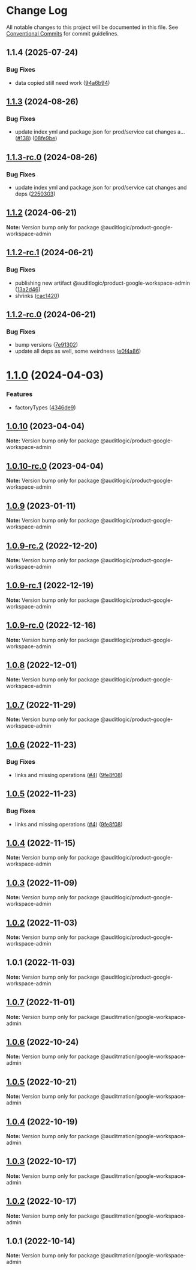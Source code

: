 # Change Log

All notable changes to this project will be documented in this file.
See [Conventional Commits](https://conventionalcommits.org) for commit guidelines.

## 1.1.4 (2025-07-24)


### Bug Fixes

* data copied still need work ([94a6b94](https://github.com/zerobias-org/product/commit/94a6b942fb0516367548599d739529536132755a))





## [1.1.3](https://github.com/auditlogic/product/compare/@auditlogic/product-google-workspace-admin@1.1.2...@auditlogic/product-google-workspace-admin@1.1.3) (2024-08-26)


### Bug Fixes

* update index yml and package json for prod/service cat changes a… ([#138](https://github.com/auditlogic/product/issues/138)) ([08fe9be](https://github.com/auditlogic/product/commit/08fe9beb1c8457462a19bc69caa02e6212d97e1a))





## [1.1.3-rc.0](https://github.com/auditlogic/product/compare/@auditlogic/product-google-workspace-admin@1.1.2...@auditlogic/product-google-workspace-admin@1.1.3-rc.0) (2024-08-26)


### Bug Fixes

* update index yml and package json for prod/service cat changes and deps ([2250303](https://github.com/auditlogic/product/commit/225030363a363608240135b7ebed386b28f01e4b))





## [1.1.2](https://github.com/auditlogic/product/compare/@auditlogic/product-google-workspace-admin@1.1.2-rc.1...@auditlogic/product-google-workspace-admin@1.1.2) (2024-06-21)

**Note:** Version bump only for package @auditlogic/product-google-workspace-admin





## [1.1.2-rc.1](https://github.com/auditlogic/product/compare/@auditlogic/product-google-workspace-admin@1.1.2-rc.0...@auditlogic/product-google-workspace-admin@1.1.2-rc.1) (2024-06-21)


### Bug Fixes

* publishing new artifact @auditlogic/product-google-workspace-admin ([13a2d46](https://github.com/auditlogic/product/commit/13a2d462ddfbb9213b6339a3f20bc00d4895b333))
* shrinks ([cac1420](https://github.com/auditlogic/product/commit/cac14200fefcd8183ab69fe89a47bd3f70f563e9))





## [1.1.2-rc.0](https://github.com/auditlogic/product/compare/@auditlogic/product-google-workspace-admin@1.1.0...@auditlogic/product-google-workspace-admin@1.1.2-rc.0) (2024-06-21)


### Bug Fixes

* bump versions ([7e91302](https://github.com/auditlogic/product/commit/7e913023b8b312150ed7762c32fbbe616be71de5))
* update all deps as well, some weirdness ([e0f4a86](https://github.com/auditlogic/product/commit/e0f4a864714e2d3de6bbf3da014d5312fe53be2f))





# [1.1.0](https://github.com/auditlogic/product/compare/@auditlogic/product-google-workspace-admin@1.0.10...@auditlogic/product-google-workspace-admin@1.1.0) (2024-04-03)


### Features

* factoryTypes ([4346de9](https://github.com/auditlogic/product/commit/4346de92693aee892fccf725338ffc7b80ab182b))





## [1.0.10](https://github.com/auditlogic/product/compare/@auditlogic/product-google-workspace-admin@1.0.9...@auditlogic/product-google-workspace-admin@1.0.10) (2023-04-04)

**Note:** Version bump only for package @auditlogic/product-google-workspace-admin





## [1.0.10-rc.0](https://github.com/auditlogic/product/compare/@auditlogic/product-google-workspace-admin@1.0.9...@auditlogic/product-google-workspace-admin@1.0.10-rc.0) (2023-04-04)

**Note:** Version bump only for package @auditlogic/product-google-workspace-admin





## [1.0.9](https://github.com/auditlogic/product/compare/@auditlogic/product-google-workspace-admin@1.0.9-rc.2...@auditlogic/product-google-workspace-admin@1.0.9) (2023-01-11)

**Note:** Version bump only for package @auditlogic/product-google-workspace-admin





## [1.0.9-rc.2](https://github.com/auditlogic/product/compare/@auditlogic/product-google-workspace-admin@1.0.8...@auditlogic/product-google-workspace-admin@1.0.9-rc.2) (2022-12-20)

**Note:** Version bump only for package @auditlogic/product-google-workspace-admin





## [1.0.9-rc.1](https://github.com/auditlogic/product/compare/@auditlogic/product-google-workspace-admin@1.0.8...@auditlogic/product-google-workspace-admin@1.0.9-rc.1) (2022-12-19)

**Note:** Version bump only for package @auditlogic/product-google-workspace-admin





## [1.0.9-rc.0](https://github.com/auditlogic/product/compare/@auditlogic/product-google-workspace-admin@1.0.8...@auditlogic/product-google-workspace-admin@1.0.9-rc.0) (2022-12-16)

**Note:** Version bump only for package @auditlogic/product-google-workspace-admin





## [1.0.8](https://github.com/auditlogic/product/compare/@auditlogic/product-google-workspace-admin@1.0.7...@auditlogic/product-google-workspace-admin@1.0.8) (2022-12-01)

**Note:** Version bump only for package @auditlogic/product-google-workspace-admin





## [1.0.7](https://github.com/auditlogic/product/compare/@auditlogic/product-google-workspace-admin@1.0.6...@auditlogic/product-google-workspace-admin@1.0.7) (2022-11-29)

**Note:** Version bump only for package @auditlogic/product-google-workspace-admin





## [1.0.6](https://github.com/auditlogic/product/compare/@auditlogic/product-google-workspace-admin@1.0.4...@auditlogic/product-google-workspace-admin@1.0.6) (2022-11-23)


### Bug Fixes

* links and missing operations ([#4](https://github.com/auditlogic/product/issues/4)) ([9fe8f08](https://github.com/auditlogic/product/commit/9fe8f08fe7c57fdb79f991ac35bd6ac2e7dcad38))





## [1.0.5](https://github.com/auditlogic/product/compare/@auditlogic/product-google-workspace-admin@1.0.4...@auditlogic/product-google-workspace-admin@1.0.5) (2022-11-23)


### Bug Fixes

* links and missing operations ([#4](https://github.com/auditlogic/product/issues/4)) ([9fe8f08](https://github.com/auditlogic/product/commit/9fe8f08fe7c57fdb79f991ac35bd6ac2e7dcad38))





## [1.0.4](https://github.com/auditlogic/product/compare/@auditlogic/product-google-workspace-admin@1.0.3...@auditlogic/product-google-workspace-admin@1.0.4) (2022-11-15)

**Note:** Version bump only for package @auditlogic/product-google-workspace-admin





## [1.0.3](https://github.com/auditlogic/product/compare/@auditlogic/product-google-workspace-admin@1.0.2...@auditlogic/product-google-workspace-admin@1.0.3) (2022-11-09)

**Note:** Version bump only for package @auditlogic/product-google-workspace-admin





## [1.0.2](https://github.com/auditlogic/product/compare/@auditlogic/product-google-workspace-admin@1.0.1...@auditlogic/product-google-workspace-admin@1.0.2) (2022-11-03)

**Note:** Version bump only for package @auditlogic/product-google-workspace-admin





## 1.0.1 (2022-11-03)

**Note:** Version bump only for package @auditlogic/product-google-workspace-admin





## [1.0.7](https://github.com/auditmation/store-content/compare/@auditmation/google-workspace-admin@1.0.6...@auditmation/google-workspace-admin@1.0.7) (2022-11-01)

**Note:** Version bump only for package @auditmation/google-workspace-admin





## [1.0.6](https://github.com/auditmation/store-content/compare/@auditmation/google-workspace-admin@1.0.5...@auditmation/google-workspace-admin@1.0.6) (2022-10-24)

**Note:** Version bump only for package @auditmation/google-workspace-admin





## [1.0.5](https://github.com/auditmation/store-content/compare/@auditmation/google-workspace-admin@1.0.4...@auditmation/google-workspace-admin@1.0.5) (2022-10-21)

**Note:** Version bump only for package @auditmation/google-workspace-admin





## [1.0.4](https://github.com/auditmation/store-content/compare/@auditmation/google-workspace-admin@1.0.3...@auditmation/google-workspace-admin@1.0.4) (2022-10-19)

**Note:** Version bump only for package @auditmation/google-workspace-admin





## [1.0.3](https://github.com/auditmation/store-content/compare/@auditmation/google-workspace-admin@1.0.2...@auditmation/google-workspace-admin@1.0.3) (2022-10-17)

**Note:** Version bump only for package @auditmation/google-workspace-admin





## [1.0.2](https://github.com/auditmation/store-content/compare/@auditmation/google-workspace-admin@1.0.1...@auditmation/google-workspace-admin@1.0.2) (2022-10-17)

**Note:** Version bump only for package @auditmation/google-workspace-admin





## 1.0.1 (2022-10-14)

**Note:** Version bump only for package @auditmation/google-workspace-admin

